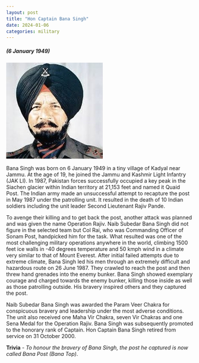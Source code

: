 ```yaml
---
layout: post
title: "Hon Captain Bana Singh"
date: 2024-01-06
categories: military
---
```

##### (6 January 1949)

<img src="/images/bana_singh.jpg" alt="Bana Singh Image" class="circular-img" />

Bana Singh was born on 6 January 1949 in a tiny village of Kadyal near Jammu. At the age of 19, he joined the Jammu and Kashmir Light Infantry (JAK LI). In 1987, Pakistan forces successfully occupied a key peak in the Siachen glacier within Indian territory at 21,153 feet and named it Quaid Post. The Indian army made an unsuccessful attempt to recapture the post in May 1987 under the patrolling unit. It resulted in the death of 10 Indian soldiers including the unit leader Second Lieutenant Rajiv Pande.

 To avenge their killing and to get back the post, another attack was planned and was given the name Operation Rajiv. Naib Subedar Bana Singh did not figure in the selected team but Col Rai, who was Commanding Officer of Sonam Post, handpicked him for the task. What resulted was one of the most challenging military operations anywhere in the world, climbing 1500 feet ice walls in -40 degrees temperature and 50 kmph wind in a climate very similar to that of Mount Everest. After initial failed attempts due to extreme climate, Bana Singh led his men through an extremely difficult and hazardous route on 26 June 1987. They crawled to reach the post and then threw hand grenades into the enemy bunker. Bana Singh showed exemplary courage and charged towards the enemy bunker, killing those inside as well as those patrolling outside. His bravery inspired others and they captured the post. 
 
 Naib Subedar Bana Singh was awarded the Param Veer Chakra for conspicuous bravery and leadership under the most adverse conditions. The unit also received one Maha Vir Chakra, seven Vir Chakras and one Sena Medal for the Operation Rajiv. Bana Singh was subsequently promoted to the honorary rank of Captain. Hon Captain Bana Singh retired from service on 31 October 2000.

__Trivia__ - *To honour the bravery of Bana Singh, the post he captured is now called Bana Post (Bana Top)*.
